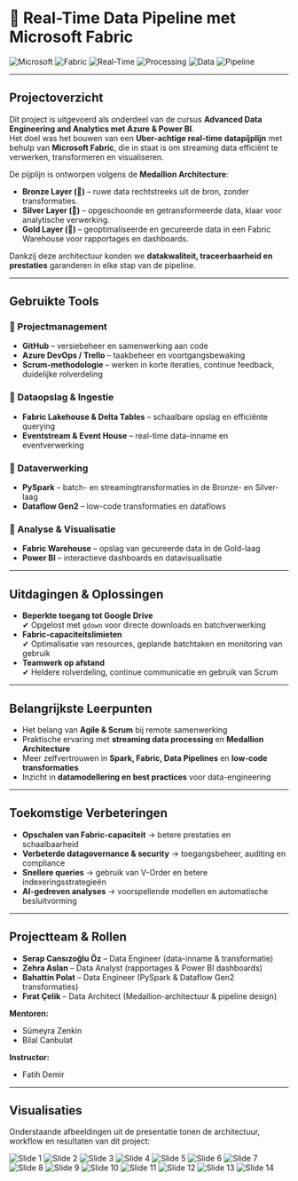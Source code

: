 # 🚖 Real-Time Data Pipeline met Microsoft Fabric

![Microsoft](https://img.shields.io/badge/MICROSOFT-333333?style=for-the-badge&logo=microsoft)
![Fabric](https://img.shields.io/badge/FABRIC-0078D4?style=for-the-badge&logo=microsoftfabric)
![Real-Time](https://img.shields.io/badge/REAL--TIME-DC143C?style=for-the-badge&logo=clockify)
![Processing](https://img.shields.io/badge/PROCESSING-FF8C00?style=for-the-badge)
![Data](https://img.shields.io/badge/DATA-444444?style=for-the-badge&logo=dataspell)
![Pipeline](https://img.shields.io/badge/PIPELINE-8BC34A?style=for-the-badge)

---

## Projectoverzicht

Dit project is uitgevoerd als onderdeel van de cursus **Advanced Data Engineering and Analytics met Azure & Power BI**.  
Het doel was het bouwen van een **Uber-achtige real-time datapijplijn** met behulp van **Microsoft Fabric**, die in staat is om streaming data efficiënt te verwerken, transformeren en visualiseren.

De pijplijn is ontworpen volgens de **Medallion Architecture**:
- **Bronze Layer (🥉)** – ruwe data rechtstreeks uit de bron, zonder transformaties.  
- **Silver Layer (🥈)** – opgeschoonde en getransformeerde data, klaar voor analytische verwerking.  
- **Gold Layer (🥇)** – geoptimaliseerde en gecureerde data in een Fabric Warehouse voor rapportages en dashboards.  

Dankzij deze architectuur konden we **datakwaliteit, traceerbaarheid en prestaties** garanderen in elke stap van de pipeline.

---

## Gebruikte Tools

### 🔹 Projectmanagement
- **GitHub** – versiebeheer en samenwerking aan code  
- **Azure DevOps / Trello** – taakbeheer en voortgangsbewaking  
- **Scrum-methodologie** – werken in korte iteraties, continue feedback, duidelijke rolverdeling  

### 🔹 Dataopslag & Ingestie
- **Fabric Lakehouse & Delta Tables** – schaalbare opslag en efficiënte querying  
- **Eventstream & Event House** – real-time data-inname en eventverwerking  

### 🔹 Dataverwerking
- **PySpark** – batch- en streamingtransformaties in de Bronze- en Silver-laag  
- **Dataflow Gen2** – low-code transformaties en dataflows  

### 🔹 Analyse & Visualisatie
- **Fabric Warehouse** – opslag van gecureerde data in de Gold-laag  
- **Power BI** – interactieve dashboards en datavisualisatie  

---

##  Uitdagingen & Oplossingen

- **Beperkte toegang tot Google Drive**  
  ✔ Opgelost met `gdown` voor directe downloads en batchverwerking  
- **Fabric-capaciteitslimieten**  
  ✔ Optimalisatie van resources, geplande batchtaken en monitoring van gebruik  
- **Teamwerk op afstand**  
  ✔ Heldere rolverdeling, continue communicatie en gebruik van Scrum  

---

##  Belangrijkste Leerpunten

- Het belang van **Agile & Scrum** bij remote samenwerking  
- Praktische ervaring met **streaming data processing** en **Medallion Architecture**  
- Meer zelfvertrouwen in **Spark, Fabric, Data Pipelines** en **low-code transformaties**  
- Inzicht in **datamodellering en best practices** voor data-engineering  

---

##  Toekomstige Verbeteringen

- **Opschalen van Fabric-capaciteit** → betere prestaties en schaalbaarheid  
- **Verbeterde datagovernance & security** → toegangsbeheer, auditing en compliance  
- **Snellere queries** → gebruik van V-Order en betere indexeringsstrategieën  
- **AI-gedreven analyses** → voorspellende modellen en automatische besluitvorming  

---

##  Projectteam & Rollen

- **Serap Cansızoğlu Öz** – Data Engineer (data-inname & transformatie)  
- **Zehra Aslan** – Data Analyst (rapportages & Power BI dashboards)  
- **Bahattin Polat** – Data Engineer (PySpark & Dataflow Gen2 transformaties)  
- **Fırat Çelik** – Data Architect (Medallion-architectuur & pipeline design)  

**Mentoren:**  
- Sümeyra Zenkin  
- Bilal Canbulat  

**Instructor:**  
- Fatih Demir  

---

##  Visualisaties

Onderstaande afbeeldingen uit de presentatie tonen de architectuur, workflow en resultaten van dit project:

![Slide 1](images/1.png)
![Slide 2](images/2.png)
![Slide 3](images/3.png)
![Slide 4](images/4.png)
![Slide 5](images/5.png)
![Slide 6](images/6.png)
![Slide 7](images/7.png)
![Slide 8](images/8.png)
![Slide 9](images/9.png)
![Slide 10](images/10.png)
![Slide 11](images/11.png)
![Slide 12](images/12.png)
![Slide 13](images/13.png)
![Slide 14](images/14.png)


